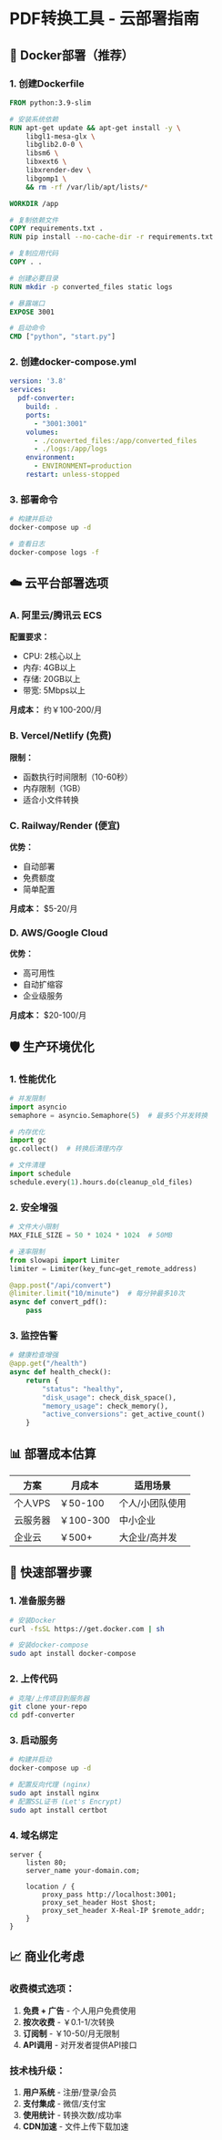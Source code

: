 # PDF转换工具 - 云部署指南

## 🐳 Docker部署（推荐）

### 1. 创建Dockerfile
```dockerfile
FROM python:3.9-slim

# 安装系统依赖
RUN apt-get update && apt-get install -y \
    libgl1-mesa-glx \
    libglib2.0-0 \
    libsm6 \
    libxext6 \
    libxrender-dev \
    libgomp1 \
    && rm -rf /var/lib/apt/lists/*

WORKDIR /app

# 复制依赖文件
COPY requirements.txt .
RUN pip install --no-cache-dir -r requirements.txt

# 复制应用代码
COPY . .

# 创建必要目录
RUN mkdir -p converted_files static logs

# 暴露端口
EXPOSE 3001

# 启动命令
CMD ["python", "start.py"]
```

### 2. 创建docker-compose.yml
```yaml
version: '3.8'
services:
  pdf-converter:
    build: .
    ports:
      - "3001:3001"
    volumes:
      - ./converted_files:/app/converted_files
      - ./logs:/app/logs
    environment:
      - ENVIRONMENT=production
    restart: unless-stopped
```

### 3. 部署命令
```bash
# 构建并启动
docker-compose up -d

# 查看日志
docker-compose logs -f
```

## ☁️ 云平台部署选项

### A. 阿里云/腾讯云 ECS
**配置要求：**
- CPU: 2核心以上
- 内存: 4GB以上
- 存储: 20GB以上
- 带宽: 5Mbps以上

**月成本：** 约￥100-200/月

### B. Vercel/Netlify (免费)
**限制：**
- 函数执行时间限制（10-60秒）
- 内存限制（1GB）
- 适合小文件转换

### C. Railway/Render (便宜)
**优势：**
- 自动部署
- 免费额度
- 简单配置

**月成本：** $5-20/月

### D. AWS/Google Cloud
**优势：**
- 高可用性
- 自动扩缩容
- 企业级服务

**月成本：** $20-100/月

## 🛡️ 生产环境优化

### 1. 性能优化
```python
# 并发限制
import asyncio
semaphore = asyncio.Semaphore(5)  # 最多5个并发转换

# 内存优化
import gc
gc.collect()  # 转换后清理内存

# 文件清理
import schedule
schedule.every(1).hours.do(cleanup_old_files)
```

### 2. 安全增强
```python
# 文件大小限制
MAX_FILE_SIZE = 50 * 1024 * 1024  # 50MB

# 速率限制
from slowapi import Limiter
limiter = Limiter(key_func=get_remote_address)

@app.post("/api/convert")
@limiter.limit("10/minute")  # 每分钟最多10次
async def convert_pdf():
    pass
```

### 3. 监控告警
```python
# 健康检查增强
@app.get("/health")
async def health_check():
    return {
        "status": "healthy",
        "disk_usage": check_disk_space(),
        "memory_usage": check_memory(),
        "active_conversions": get_active_count()
    }
```

## 📊 部署成本估算

| 方案 | 月成本 | 适用场景 |
|------|--------|----------|
| 个人VPS | ￥50-100 | 个人/小团队使用 |
| 云服务器 | ￥100-300 | 中小企业 |
| 企业云 | ￥500+ | 大企业/高并发 |

## 🚀 快速部署步骤

### 1. 准备服务器
```bash
# 安装Docker
curl -fsSL https://get.docker.com | sh

# 安装docker-compose
sudo apt install docker-compose
```

### 2. 上传代码
```bash
# 克隆/上传项目到服务器
git clone your-repo
cd pdf-converter
```

### 3. 启动服务
```bash
# 构建并启动
docker-compose up -d

# 配置反向代理 (nginx)
sudo apt install nginx
# 配置SSL证书 (Let's Encrypt)
sudo apt install certbot
```

### 4. 域名绑定
```nginx
server {
    listen 80;
    server_name your-domain.com;
    
    location / {
        proxy_pass http://localhost:3001;
        proxy_set_header Host $host;
        proxy_set_header X-Real-IP $remote_addr;
    }
}
```

## 📈 商业化考虑

### 收费模式选项：
1. **免费 + 广告** - 个人用户免费使用
2. **按次收费** - ￥0.1-1/次转换
3. **订阅制** - ￥10-50/月无限制
4. **API调用** - 对开发者提供API接口

### 技术栈升级：
1. **用户系统** - 注册/登录/会员
2. **支付集成** - 微信/支付宝
3. **使用统计** - 转换次数/成功率
4. **CDN加速** - 文件上传下载加速 